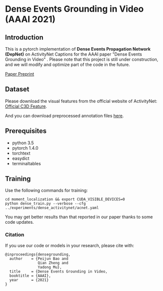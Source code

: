 # Dense Events Grounding in Video (AAAI 2021)

## Introduction
This is a pytorch implementation of **Dense Events Propagation Network (DepNet)**  on ActivityNet Captions for the AAAI paper "Dense Events Grounding in Video" .
Please note that this project is still under construction, and we will modify and optimize part of the code in the future.

[Paper Preprint](https://github.com/baopj/DenseEventsGrounding/blob/main/DepNet_ANet_Release/files_/AAAI21_DenseEventsGrounding.pdf)

## Dataset
Please download the visual features from the official website of ActivityNet: [Official C3D Feature](http://activity-net.org/download.html).

And you can download preprocessed annotation files [here](https://github.com/baopj/DenseEventsGrounding/blob/main/DepNet_ANet_Release/files_/acnet_annot.zip). 



## Prerequisites
- python 3.5
- pytorch 1.4.0
- torchtext
- easydict
- terminaltables

## Training
Use the following commands for training:
```
cd moment_localization && export CUDA_VISIBLE_DEVICES=0
python dense_train.py --verbose --cfg ../experiments/dense_activitynet/acnet.yaml
```

You may get better results than that reported in our paper thanks to some code updates.


### Citation
If you use our code or models in your research, please cite with:
```
@inproceedings{densegrounding,
  author    = {Peijun Bao and
               Qian Zheng and
               Yadong Mu},
  title     = {Dense Events Grounding in Video,
  booktitle = {AAAI},
  year      = {2021}
}
```

